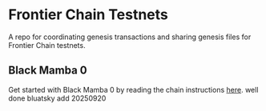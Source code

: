 # Frontier Chain Testnets

A repo for coordinating genesis transactions and sharing genesis files for Frontier Chain testnets.

## Black Mamba 0

Get started with Black Mamba 0 by reading the chain instructions [here](0-black-mamba).
well done
bluatsky add 20250920
